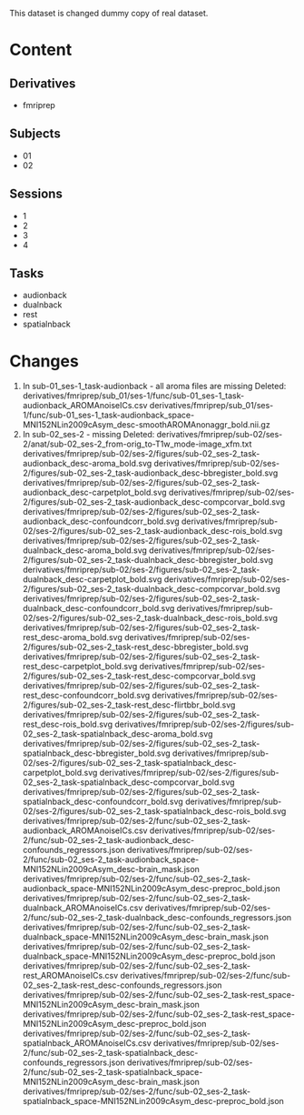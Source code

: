 This dataset is changed dummy copy of real dataset.
# Content
## Derivatives
   - fmriprep
## Subjects
   - 01
   - 02
## Sessions
   - 1
   - 2
   - 3
   - 4
## Tasks
   - audionback
   - dualnback
   - rest
   - spatialnback

# Changes
1. In sub-01_ses-1_task-audionback - all aroma files are missing
   Deleted:
   derivatives/fmriprep/sub_01/ses-1/func/sub-01_ses-1_task-audionback_AROMAnoiseICs.csv
   derivatives/fmriprep/sub_01/ses-1/func/sub-01_ses-1_task-audionback_space-MNI152NLin2009cAsym_desc-smoothAROMAnonaggr_bold.nii.gz
2. In sub-02_ses-2 - missing
   Deleted:
   derivatives/fmriprep/sub-02/ses-2/anat/sub-02_ses-2_from-orig_to-T1w_mode-image_xfm.txt
   derivatives/fmriprep/sub-02/ses-2/figures/sub-02_ses-2_task-audionback_desc-aroma_bold.svg
   derivatives/fmriprep/sub-02/ses-2/figures/sub-02_ses-2_task-audionback_desc-bbregister_bold.svg
   derivatives/fmriprep/sub-02/ses-2/figures/sub-02_ses-2_task-audionback_desc-carpetplot_bold.svg
   derivatives/fmriprep/sub-02/ses-2/figures/sub-02_ses-2_task-audionback_desc-compcorvar_bold.svg
   derivatives/fmriprep/sub-02/ses-2/figures/sub-02_ses-2_task-audionback_desc-confoundcorr_bold.svg
   derivatives/fmriprep/sub-02/ses-2/figures/sub-02_ses-2_task-audionback_desc-rois_bold.svg
   derivatives/fmriprep/sub-02/ses-2/figures/sub-02_ses-2_task-dualnback_desc-aroma_bold.svg
   derivatives/fmriprep/sub-02/ses-2/figures/sub-02_ses-2_task-dualnback_desc-bbregister_bold.svg
   derivatives/fmriprep/sub-02/ses-2/figures/sub-02_ses-2_task-dualnback_desc-carpetplot_bold.svg
   derivatives/fmriprep/sub-02/ses-2/figures/sub-02_ses-2_task-dualnback_desc-compcorvar_bold.svg
   derivatives/fmriprep/sub-02/ses-2/figures/sub-02_ses-2_task-dualnback_desc-confoundcorr_bold.svg
   derivatives/fmriprep/sub-02/ses-2/figures/sub-02_ses-2_task-dualnback_desc-rois_bold.svg
   derivatives/fmriprep/sub-02/ses-2/figures/sub-02_ses-2_task-rest_desc-aroma_bold.svg
   derivatives/fmriprep/sub-02/ses-2/figures/sub-02_ses-2_task-rest_desc-bbregister_bold.svg
   derivatives/fmriprep/sub-02/ses-2/figures/sub-02_ses-2_task-rest_desc-carpetplot_bold.svg
   derivatives/fmriprep/sub-02/ses-2/figures/sub-02_ses-2_task-rest_desc-compcorvar_bold.svg
   derivatives/fmriprep/sub-02/ses-2/figures/sub-02_ses-2_task-rest_desc-confoundcorr_bold.svg
   derivatives/fmriprep/sub-02/ses-2/figures/sub-02_ses-2_task-rest_desc-flirtbbr_bold.svg
   derivatives/fmriprep/sub-02/ses-2/figures/sub-02_ses-2_task-rest_desc-rois_bold.svg
   derivatives/fmriprep/sub-02/ses-2/figures/sub-02_ses-2_task-spatialnback_desc-aroma_bold.svg
   derivatives/fmriprep/sub-02/ses-2/figures/sub-02_ses-2_task-spatialnback_desc-bbregister_bold.svg
   derivatives/fmriprep/sub-02/ses-2/figures/sub-02_ses-2_task-spatialnback_desc-carpetplot_bold.svg
   derivatives/fmriprep/sub-02/ses-2/figures/sub-02_ses-2_task-spatialnback_desc-compcorvar_bold.svg
   derivatives/fmriprep/sub-02/ses-2/figures/sub-02_ses-2_task-spatialnback_desc-confoundcorr_bold.svg
   derivatives/fmriprep/sub-02/ses-2/figures/sub-02_ses-2_task-spatialnback_desc-rois_bold.svg
   derivatives/fmriprep/sub-02/ses-2/func/sub-02_ses-2_task-audionback_AROMAnoiseICs.csv
   derivatives/fmriprep/sub-02/ses-2/func/sub-02_ses-2_task-audionback_desc-confounds_regressors.json
   derivatives/fmriprep/sub-02/ses-2/func/sub-02_ses-2_task-audionback_space-MNI152NLin2009cAsym_desc-brain_mask.json
   derivatives/fmriprep/sub-02/ses-2/func/sub-02_ses-2_task-audionback_space-MNI152NLin2009cAsym_desc-preproc_bold.json
   derivatives/fmriprep/sub-02/ses-2/func/sub-02_ses-2_task-dualnback_AROMAnoiseICs.csv
   derivatives/fmriprep/sub-02/ses-2/func/sub-02_ses-2_task-dualnback_desc-confounds_regressors.json
   derivatives/fmriprep/sub-02/ses-2/func/sub-02_ses-2_task-dualnback_space-MNI152NLin2009cAsym_desc-brain_mask.json
   derivatives/fmriprep/sub-02/ses-2/func/sub-02_ses-2_task-dualnback_space-MNI152NLin2009cAsym_desc-preproc_bold.json
   derivatives/fmriprep/sub-02/ses-2/func/sub-02_ses-2_task-rest_AROMAnoiseICs.csv
   derivatives/fmriprep/sub-02/ses-2/func/sub-02_ses-2_task-rest_desc-confounds_regressors.json
   derivatives/fmriprep/sub-02/ses-2/func/sub-02_ses-2_task-rest_space-MNI152NLin2009cAsym_desc-brain_mask.json
   derivatives/fmriprep/sub-02/ses-2/func/sub-02_ses-2_task-rest_space-MNI152NLin2009cAsym_desc-preproc_bold.json
   derivatives/fmriprep/sub-02/ses-2/func/sub-02_ses-2_task-spatialnback_AROMAnoiseICs.csv
   derivatives/fmriprep/sub-02/ses-2/func/sub-02_ses-2_task-spatialnback_desc-confounds_regressors.json
   derivatives/fmriprep/sub-02/ses-2/func/sub-02_ses-2_task-spatialnback_space-MNI152NLin2009cAsym_desc-brain_mask.json
   derivatives/fmriprep/sub-02/ses-2/func/sub-02_ses-2_task-spatialnback_space-MNI152NLin2009cAsym_desc-preproc_bold.json
